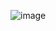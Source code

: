 ![image](https://github.com/SarfarazQadir/Name-Drawing-Application/assets/144503703/ab05416b-f990-4fb6-a52e-e5894a4a6720)
